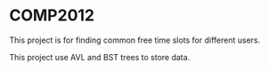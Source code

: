 # COMP2012

This project is for finding common free time slots for different users.

This project use AVL and BST trees to store data.
